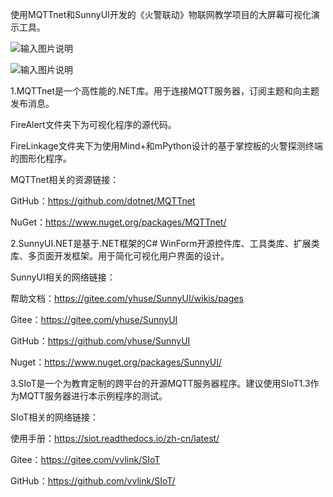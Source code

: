 使用MQTTnet和SunnyUI开发的《火警联动》物联网教学项目的大屏幕可视化演示工具。

![输入图片说明](https://gitee.com/jianht29/FireLinkage/raw/master/FireLinkage1.png)

![输入图片说明](https://gitee.com/jianht29/FireLinkage/raw/master/FireLinkage2.png)

1.MQTTnet是一个高性能的.NET库。用于连接MQTT服务器，订阅主题和向主题发布消息。

FireAlert文件夹下为可视化程序的源代码。

FireLinkage文件夹下为使用Mind+和mPython设计的基于掌控板的火警探测终端的图形化程序。

MQTTnet相关的资源链接：

GitHub：https://github.com/dotnet/MQTTnet

NuGet：https://www.nuget.org/packages/MQTTnet/

2.SunnyUI.NET是基于.NET框架的C# WinForm开源控件库、工具类库、扩展类库、多页面开发框架。用于简化可视化用户界面的设计。 

SunnyUI相关的网络链接：

帮助文档：https://gitee.com/yhuse/SunnyUI/wikis/pages

Gitee：https://gitee.com/yhuse/SunnyUI

GitHub：https://github.com/yhuse/SunnyUI

Nuget：https://www.nuget.org/packages/SunnyUI/

3.SIoT是一个为教育定制的跨平台的开源MQTT服务器程序。建议使用SIoT1.3作为MQTT服务器进行本示例程序的测试。

SIoT相关的网络链接：

使用手册：https://siot.readthedocs.io/zh-cn/latest/

Gitee：https://gitee.com/vvlink/SIoT

GitHub：https://github.com/vvlink/SIoT/